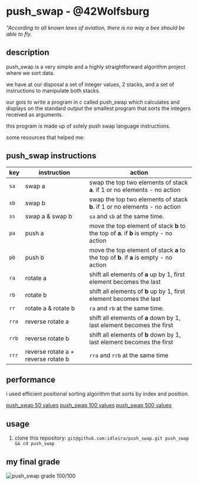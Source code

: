 # push_swap - @42Wolfsburg
*"According to all known laws of aviation, there is no way a bee should be able to fly.*
## description
push_swap is a very simple and a highly straightforward algorithm project where we sort data.

we have at our disposal a set of integer values, 2 stacks, and a set of instructions to manipulate both stacks.

our gois to write a program in c called push_swap which calculates and displays on the standard output the smallest program that sorts the integers received as arguments.

this program is made up of solely push swap language instructions.

some resources that helped me:


## push_swap instructions
| key | instruction | action |
|------------------|------------------|------------------|
| `sa` | swap a | swap the top two elements of stack **a**. if 1 or no elements - no action |
| `sb` | swap b | swap the top two elements of stack **b**. if 1 or no elements - no action |
| `ss` | swap a & swap b | `sa` and `sb` at the same time. |
| `pa` | push a | move the top element of stack **b** to the top of **a**. if **b** is empty - no action |
| `pb` | push b | move the top element of stack **a** to the top of **b**. if **a** is empty - no action |
| `ra` | rotate a | shift all elements of **a** up by 1, first element becomes the last |
| `rb` | rotate b | shift all elements of **b** up by 1, first element becomes the last |
| `rr` | rotate a & rotate b | `ra` and `rb` at the same time. |
| `rra` | reverse rotate a | shift all elements of **a** down by 1, last element becomes the first |
| `rrb` | reverse rotate b | shift all elements of **b** down by 1, last element becomes the first |
| `rrr` | reverse rotate a + reverse rotate b | `rra` and `rrb` at the same time|

## performance
i used efficient positional sorting algorithm that sorts by index and position.

[push_swap 50 values](https://github.com/idleira/push_swap/assets/127216218/e43e1244-dbba-4d55-8b3d-540854fa4553)
[push_swap 100 values](https://github.com/idleira/push_swap/assets/127216218/b3058400-5995-4fd1-961e-65291015a83c)
[push_swap 500 values](https://github.com/idleira/push_swap/assets/127216218/0e2ef26e-1dca-4539-a5ae-55c6b55471f2)



## usage
1. clone this repository: `git@github.com:idleira/push_swap.git push_swap && cd push_swap`

## my final grade
![push_swap grade 100/100](https://github.com/idleira/push_swap/assets/127216218/2b325d1b-2c5b-48f7-a77b-d5555a1b6181)
